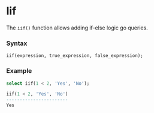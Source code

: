 # Iif

The `iif()` function allows adding if-else logic go queries.

### Syntax
`iif(expression, true_expression, false_expression);`

### Example
```sql
select iif(1 < 2, 'Yes', 'No');

iif(1 < 2, 'Yes', 'No')
-----------------------
Yes
```
